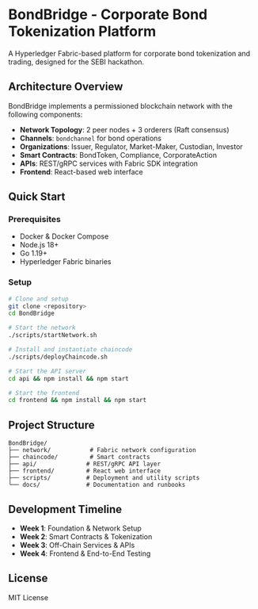# BondBridge - Corporate Bond Tokenization Platform

A Hyperledger Fabric-based platform for corporate bond tokenization and trading, designed for the SEBI hackathon.

## Architecture Overview

BondBridge implements a permissioned blockchain network with the following components:

- **Network Topology**: 2 peer nodes + 3 orderers (Raft consensus)
- **Channels**: `bondchannel` for bond operations
- **Organizations**: Issuer, Regulator, Market-Maker, Custodian, Investor
- **Smart Contracts**: BondToken, Compliance, CorporateAction
- **APIs**: REST/gRPC services with Fabric SDK integration
- **Frontend**: React-based web interface

## Quick Start

### Prerequisites
- Docker & Docker Compose
- Node.js 18+
- Go 1.19+
- Hyperledger Fabric binaries

### Setup
```bash
# Clone and setup
git clone <repository>
cd BondBridge

# Start the network
./scripts/startNetwork.sh

# Install and instantiate chaincode
./scripts/deployChaincode.sh

# Start the API server
cd api && npm install && npm start

# Start the frontend
cd frontend && npm install && npm start
```

## Project Structure

```
BondBridge/
├── network/           # Fabric network configuration
├── chaincode/         # Smart contracts
├── api/              # REST/gRPC API layer
├── frontend/         # React web interface
├── scripts/          # Deployment and utility scripts
└── docs/             # Documentation and runbooks
```

## Development Timeline

- **Week 1**: Foundation & Network Setup
- **Week 2**: Smart Contracts & Tokenization
- **Week 3**: Off-Chain Services & APIs
- **Week 4**: Frontend & End-to-End Testing

## License

MIT License
